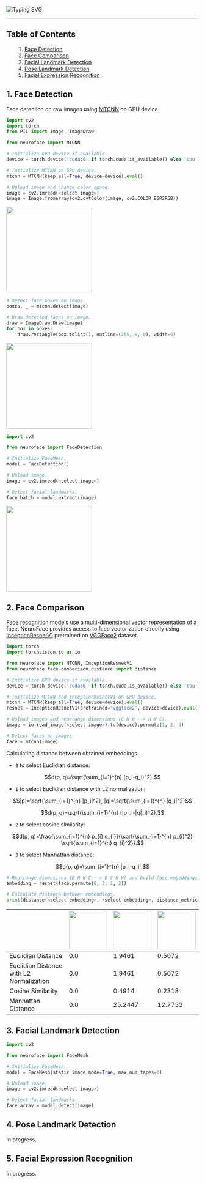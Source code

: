 ![Typing SVG](https://readme-typing-svg.herokuapp.com?size=100&color=BBBBBB&center=true&vCenter=true&width=1875&height=100&lines=NeuroFace)

---

<a name='000'></a>
<h2>Table of Contents</h2>

<ul>
    <ol type='1'>
        <li><a href='#001'>Face Detection</a></li>
        <li><a href='#002'>Face Comparison</a></li>
        <li><a href='#003'>Facial Landmark Detection</a></li>
        <li><a href='#004'>Pose Landmark Detection</a></li>
	<li><a href='#005'>Facial Expression Recognition</a></li>
    </ol>
</ul>

<a name='001'></a>
<h2>1. Face Detection</h2>

Face detection on raw images using [MTCNN](https://kpzhang93.github.io/MTCNN_face_detection_alignment/paper/spl.pdf) on GPU device.

```python
import cv2
import torch
from PIL import Image, ImageDraw

from neuroface import MTCNN

# Initialize GPU device if available.
device = torch.device('cuda:0' if torch.cuda.is_available() else 'cpu')

# Initialize MTCNN on GPU device.
mtcnn = MTCNN(keep_all=True, device=device).eval()

# Upload image and change color space.
image = cv2.imread(<select image>)
image = Image.fromarray(cv2.cvtColor(image, cv2.COLOR_BGR2RGB))
```

<img src="https://user-images.githubusercontent.com/83948828/180439656-1a44f57c-e38d-49a7-bfcc-9578b0fb9b26.jpg" width="224"/>

```python
# Detect face boxes on image.
boxes, _ = mtcnn.detect(image)

# Draw detected faces on image.
draw = ImageDraw.Draw(image)
for box in boxes:
    draw.rectangle(box.tolist(), outline=(255, 0, 0), width=6)
```

<img src="https://user-images.githubusercontent.com/83948828/180439690-87f57d46-d0a1-4954-8041-9b6a2b374a7f.jpg" width="224"/>

```python
import cv2

from neuroface import FaceDetection

# Initialize FaceMesh.
model = FaceDetection()

# Upload image.
image = cv2.imread(<select image>)

# Detect facial landmarks.
face_batch = model.extract(image)
```

<img src="https://user-images.githubusercontent.com/83948828/183244226-256ae3de-99ee-4e00-b494-90c869434daa.jpg" width="224"/>

<a name='002'></a>
<h2>2. Face Comparison</h2>

Face recognition models use a multi-dimensional vector representation of a face. NeuroFace provides access to face vectorization directly using [InceptionResnetV1](https://arxiv.org/pdf/1503.03832.pdf) pretrained on [VGGFace2](https://www.robots.ox.ac.uk/~vgg/publications/2018/Cao18/cao18.pdf) dataset.

```python
import torch
import torchvision.io as io

from neuroface import MTCNN, InceptionResnetV1
from neuroface.face.comparison.distance import distance

# Initialize GPU device if available.
device = torch.device('cuda:0' if torch.cuda.is_available() else 'cpu')

# Initialize MTCNN and InceptionResnetV1 on GPU device.
mtcnn = MTCNN(keep_all=True, device=device).eval()
resnet = InceptionResnetV1(pretrained='vggface2', device=device).eval()

# Upload images and rearrange dimensions (C H W --> H W C).
image = io.read_image(<select image>).to(device).permute(1, 2, 0)

# Detect faces on images.
face = mtcnn(image)
```

Calculating distance between obtained embeddings.

- `0` to select Euclidian distance:

$$d(p, q)=\sqrt{\sum_{i=1}^{n} (p_i-q_i)^2}.$$

- `1` to select Euclidian distance with L2 normalization:

$$|p|=\sqrt{\sum_{i=1}^{n} |p_i|^2}, |q|=\sqrt{\sum_{i=1}^{n} |q_i|^2}$$

$$d(p, q)=\sqrt{\sum_{i=1}^{n} (|p|_i-|q|_i)^2}.$$

- `2` to select cosine similarity:

$$d(p, q)=\frac{\sum_{i=1}^{n} p_{i} q_{i}}{\sqrt{\sum_{i=1}^{n} p_{i}^2} \sqrt{\sum_{i=1}^{n} q_{i}^2}}.$$

- `3` to select Manhattan distance:

$$d(p, q)=\sum_{i=1}^{n} |p_i-q_i|.$$

```python
# Rearrange dimensions (B H W C --> B C H W) and build face embeddings.
embedding = resnet(face.permute(0, 3, 1, 2))

# Calculate distance between embeddings.
print(distance(<select embedding>, <select embedding>, distance_metric=<select metric>))
```

<table>
  <thead>
    <tr>
      <th></th>
      <th><img src="https://user-images.githubusercontent.com/83948828/180442835-8992db0d-50ba-4a11-be2d-ad1af018d653.jpg" width="100" height="100"/></th>
      <th><img src="https://user-images.githubusercontent.com/83948828/180442752-e4dea08d-afbd-496d-bf7b-d1f68ea902ab.jpg" width="100" height="100"/></th>
      <th><img src="https://user-images.githubusercontent.com/83948828/180442888-33c0d4a0-4c9e-44b9-b9fa-46e3c219160d.jpg" width="100" height="100"/></th>
    </tr>
  </thead>
  <tbody>
    <tr>
      <td>Euclidian Distance</td>
      <td>0.0</td>
      <td>1.9461</td>
      <td>0.5072</td>
    </tr>
    <tr>
      <td>Euclidian Distance with L2 Normalization</td>
      <td>0.0</td>
      <td>1.9461</td>
      <td>0.5072</td>
    </tr>
    <tr>
      <td>Cosine Similarity</td>
      <td>0.0</td>
      <td>0.4914</td>
      <td>0.2318</td>
    </tr>
    <tr>
      <td>Manhattan Distance</td>
      <td>0.0</td>
      <td>25.2447</td>
      <td>12.7753</td>
    </tr>
  </tbody>
</table>

<a name='003'></a>
<h2>3. Facial Landmark Detection</h2>

```python
import cv2

from neuroface import FaceMesh

# Initialize FaceMesh.
model = FaceMesh(static_image_mode=True, max_num_faces=1)

# Upload image.
image = cv2.imread(<select image>)

# Detect facial landmarks.
face_array = model.detect(image)
```

<a name='004'></a>
<h2>4. Pose Landmark Detection</h2>

In progress.

<a name='005'></a>
<h2>5. Facial Expression Recognition</h2>

In progress.
